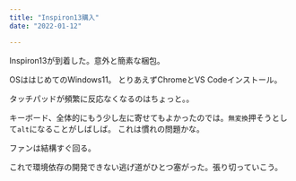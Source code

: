 ```yaml
---
title: "Inspiron13購入"
date: "2022-01-12"

---
```


Inspiron13が到着した。意外と簡素な梱包。

OSははじめてのWindows11。
とりあえずChromeとVS Codeインストール。

タッチパッドが頻繁に反応なくなるのはちょっと。。

キーボード、全体的にもう少し左に寄せてもよかったのでは。`無変換`押そうとして`alt`になることがしばしば。
これは慣れの問題かな。

ファンは結構すぐ回る。

これで環境依存の開発できない逃げ道がひとつ塞がった。張り切っていこう。
